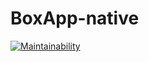 # BoxApp-native

[![Maintainability](https://api.codeclimate.com/v1/badges/525b3434119aeefc4323/maintainability)](https://codeclimate.com/github/MayurDeshmukh10/BoxApp-native/maintainability)
